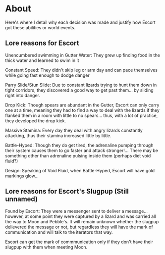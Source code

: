 # About
Here's where I detail why each decision was made and justify how Escort got these abilities or world events.

## Lore reasons for Escort
Unencumbered swimming in Gutter Water: They grew up finding food in the thick water and learned to swim in it

Constant Speed: They didn't skip leg or arm day and can pace themselves while going fast enough to dodge danger

Parry Slide/Stun Slide: Due to constant lizards trying to hunt them down in tight corridors, they discovered a good way to get past them... by sliding right into danger.

Drop Kick: Though spears are abundant in the Gutter, Escort can only carry one at a time, meaning they had to find a way to deal with the lizards if they flanked them in a room with little to no spears... thus, with a lot of practice, they developed the drop kick.

Massive Stamina: Every day they deal with angry lizards constantly attacking, thus their stamina increased little by little.

Battle-Hyped: Though they do get tired, the adrenaline pumping through their system causes them to go faster and attack stronger!...
There may be something other than adrenaline pulsing inside them (perhaps diet void fluid?)

Design: Speaking of Void Fluid, when Battle-Hyped, Escort will have gold markings glow...


## Lore reasons for Escort's Slugpup (Still unnamed)
Found by Escort: They were a messenger sent to deliver a message... however, at some point they were captured by a lizard and was carried all the way to Moon and Pebble's. It will remain unknown whether the slugpup delievered the message or not, but regardless they will have the mark of communication and will talk to the iterators that way.

Escort can get the mark of commmunication only if they don't have their slugpup with them when meeting Moon.